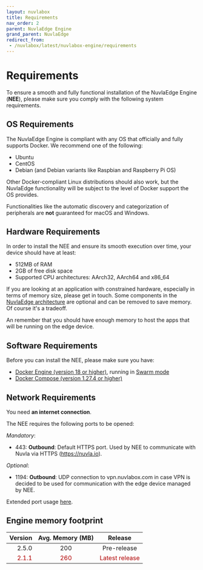 ```yaml
---
layout: nuvlabox
title: Requirements
nav_order: 2
parent: NuvlaEdge Engine
grand_parent: NuvlaEdge
redirect_from:
 - /nuvlabox/latest/nuvlabox-engine/requirements
---
```


# Requirements

To ensure a smooth and fully functional installation of the NuvlaEdge Engine (**NEE**), please make sure you comply with the following system requirements.


## OS Requirements

The NuvlaEdge Engine is compliant with any OS that officially and fully supports Docker. We recommend one of the following:
- Ubuntu
- CentOS
- Debian (and Debian variants like Raspbian and Raspberry Pi OS)

Other Docker-compliant Linux distributions should also work, but the NuvlaEdge functionality will be subject to the level of Docker support the OS provides. 

Functionalities like the automatic discovery and categorization of peripherals are **not** guaranteed for macOS and Windows.


## Hardware Requirements

In order to install the NEE and ensure its smooth execution over time, your device should have at least:

- 512MB of RAM
- 2GB of free disk space
- Supported CPU architectures: AArch32, AArch64 and x86_64

If you are looking at an application with constrained hardware, especially in terms of memory size, please get in touch. Some components in the [NuvlaEdge architecture](/nuvlaedge/nuvlaedge-engine/architecture/) are optional and can be removed to save memory.  Of course it's a tradeoff.

An remember that you should have enough memory to host the apps that will be running on the edge device. 

## Software Requirements

Before you can install the NEE, please make sure you have:

- [Docker Engine (version 18 or higher)](https://docs.docker.com/install/#supported-platforms), running in [Swarm mode](https://docs.docker.com/engine/swarm/swarm-tutorial/)
- [Docker Compose (version 1.27.4 or higher)](https://docs.docker.com/compose/install/)


## Network Requirements

You need **an internet connection**.

The NEE requires the following ports to be opened:

_Mandatory_:
- 443: **Outbound**: Default HTTPS port. Used by NEE to communicate with Nuvla via HTTPS (https://nuvla.io). 

_Optional_:
- 1194: **Outbound**: UDP connection to vpn.nuvlabox.com in case VPN is decided to be used for communication with the edge device managed by NEE.

Extended port usage [here](/nuvlaedge/nuvlaedge-engine/architecture/#network-port-binding).

## Engine memory footprint

<style>
tr:nth-child(even) {
  color: #b00000!important;
}
</style>


| Version | Avg. Memory (MB) |    Release     |
|--------:|:----------------:|:--------------:|
|   2.5.0 |       200        |  Pre-release   |
|   2.1.1 |       260        | Latest release |

